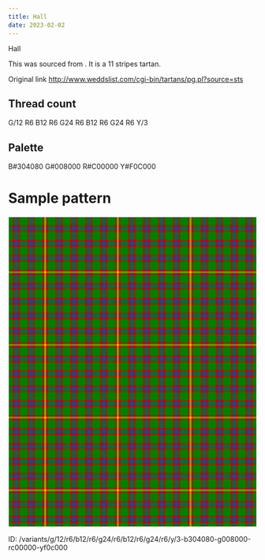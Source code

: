 ```yaml
---
title: Hall
date: 2023-02-02
---
```

Hall

This was sourced from <no value>.  It is a 11 stripes tartan.

Original link http://www.weddslist.com/cgi-bin/tartans/pg.pl?source=sts

## Thread count
G/12 R6 B12 R6 G24 R6 B12 R6 G24 R6 Y/3

## Palette
B#304080 G#008000 R#C00000 Y#F0C000

# Sample pattern

![Tartan detail](tartan.png "G/12 R6 B12 R6 G24 R6 B12 R6 G24 R6 Y/3 tartan")

ID: /variants/g/12/r6/b12/r6/g24/r6/b12/r6/g24/r6/y/3-b304080-g008000-rc00000-yf0c000